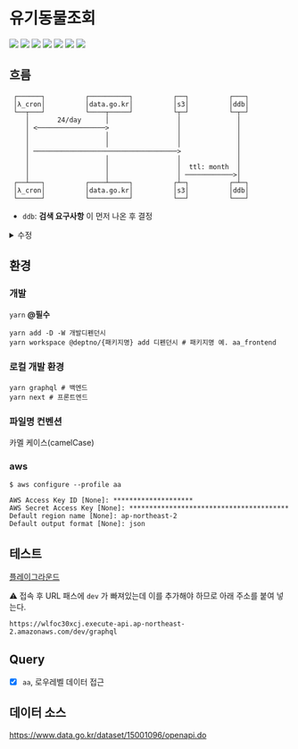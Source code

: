 # 유기동물조회

![](https://github.com/deptno/abandoned-animals/workflows/test/badge.svg)
![](https://github.com/deptno/abandoned-animals/workflows/build/badge.svg)
![](https://github.com/deptno/abandoned-animals/workflows/deploy-datalake/badge.svg)
![](https://github.com/deptno/abandoned-animals/workflows/deploy-backend/badge.svg)
![](https://github.com/deptno/abandoned-animals/workflows/deploy-frontend/badge.svg)
![](https://github.com/deptno/abandoned-animals/workflows/dev-terraform/badge.svg)
![](https://github.com/deptno/abandoned-animals/workflows/prd-terraform/badge.svg)

## 흐름
```text
 ┌──────┐          ┌──────────┐          ┌──┐          ┌───┐
 │λ_cron│          │data.go.kr│          │s3│          │ddb│
 └──┬───┘          └────┬─────┘          └┬─┘          └─┬─┘
    │       24/day      │                 │              │  
    │ <─────────────────>                 │              │  
    │                   │                 │              │  
    │                   │                 │              │  
    │ ────────────────────────────────────>              │  
    │                   │                 │              │  
    │                   │                 │  ttl: month  │  
    │                   │                 │ ────────────>│  
 ┌──┴───┐          ┌────┴─────┐          ┌┴─┐          ┌─┴─┐
 │λ_cron│          │data.go.kr│          │s3│          │ddb│
 └──────┘          └──────────┘          └──┘          └───┘
```

- `ddb`: **검색 요구사항** 이 먼저 나온 후 결정

<details>
<summary>수정</summary>
<a href="https://plantuml.com/ko/sequence-diagram">문법</a>
<a href="https://www.planttext.com">planttext.com</a>

```puml
@startuml

λ_cron <-> data.go.kr: 24/day
λ_cron -> s3
s3 -> ddb: ttl: month

@enduml
```
</details>

## 환경
### 개발
`yarn` **@필수**
```shell script
yarn add -D -W 개발디펜던시
yarn workspace @deptno/{패키지명} add 디펜던시 # 패키지명 예. aa_frontend
```
### 로컬 개발 환경
```shell script
yarn graphql # 백엔드
yarn next # 프론트엔드
```
### 파일명 컨벤션
카멜 케이스(camelCase)
### aws
```shell script
$ aws configure --profile aa                                                                       

AWS Access Key ID [None]: ********************
AWS Secret Access Key [None]: ****************************************
Default region name [None]: ap-northeast-2
Default output format [None]: json
```

## 테스트
[플레이그라운드](https://wlfoc30xcj.execute-api.ap-northeast-2.amazonaws.com/dev/graphql)

⚠️ 접속 후 URL 패스에 `dev` 가 빠져있는데 이를 추가해야 하므로 아래 주소를 붙여 넣는다.

`https://wlfoc30xcj.execute-api.ap-northeast-2.amazonaws.com/dev/graphql`

## Query
- [x] `aa`, 로우레벨 데이터 접근

## 데이터 소스
https://www.data.go.kr/dataset/15001096/openapi.do